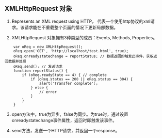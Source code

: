 ## XMLHttpRequest 对象

1. Represents an XML request using HTTP。 代表一个使用http协议的xml请求。该请求能在不重载整个页面的情况下更新局部数据。

2. XMLHttpRequest 对象拥有3种类型的成员：Events, Methods, Properties。


```
    var oReq = new XMLHttpRequest();
    oReq.open('GET', 'http://localhost/test.html', true);
    oReq.onreadystatechange = reportStatus; // 数据返回即触发此事件，获取返回数据并处理
    oReq.send(); // 发送请求
    function reportStatus() {
        if (oReq.readyState == 4) { // complete
            if (oReq.status == 200 || oReq.status == 304) {
                alert('Transfer complete');
            } else {
                // error
            }
        }
    }
```

3. open方法中，true为异步，false为同步。为true时，通过设置onreadystatechange事件属性，返回时即触发该事件。

4. send方法，发送一个HTTP请求，并返回一个response。


